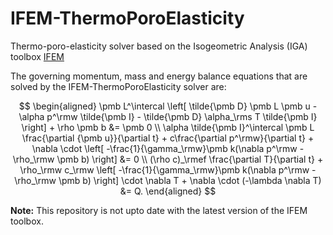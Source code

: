 # IFEM-ThermoPoroElasticity
Thermo-poro-elasticity solver based on the Isogeometric Analysis (IGA) toolbox [IFEM](https://github.com/OPM/IFEM)

The governing momentum, mass and energy balance equations that are solved by the IFEM-ThermoPoroElasticity solver are:

$$
\begin{aligned}
\pmb L^\intercal \left[ \tilde{\pmb D} \pmb L \pmb u - \alpha p^\rmw \tilde{\pmb I} - \tilde{\pmb D} \alpha_\rms T \tilde{\pmb I} \right]  + \rho \pmb b &= \pmb 0 \\
\alpha \tilde{\pmb I}^\intercal \pmb L \frac{\partial {\pmb u}}{\partial t} + c\frac{\partial p^\rmw}{\partial t} + \nabla \cdot \left[ -\frac{1}{\gamma_\rmw}\pmb k(\nabla p^\rmw - \rho_\rmw \pmb b) \right] &= 0 \\
(\rho c)_\rmef \frac{\partial T}{\partial t} + \rho_\rmw c_\rmw \left[ -\frac{1}{\gamma_\rmw}\pmb k(\nabla p^\rmw - \rho_\rmw \pmb b) \right]  \cdot \nabla T + \nabla \cdot (-\lambda \nabla T) &= Q.
\end{aligned}
$$

**Note:** This repository is not upto date with the latest version of the IFEM toolbox.
